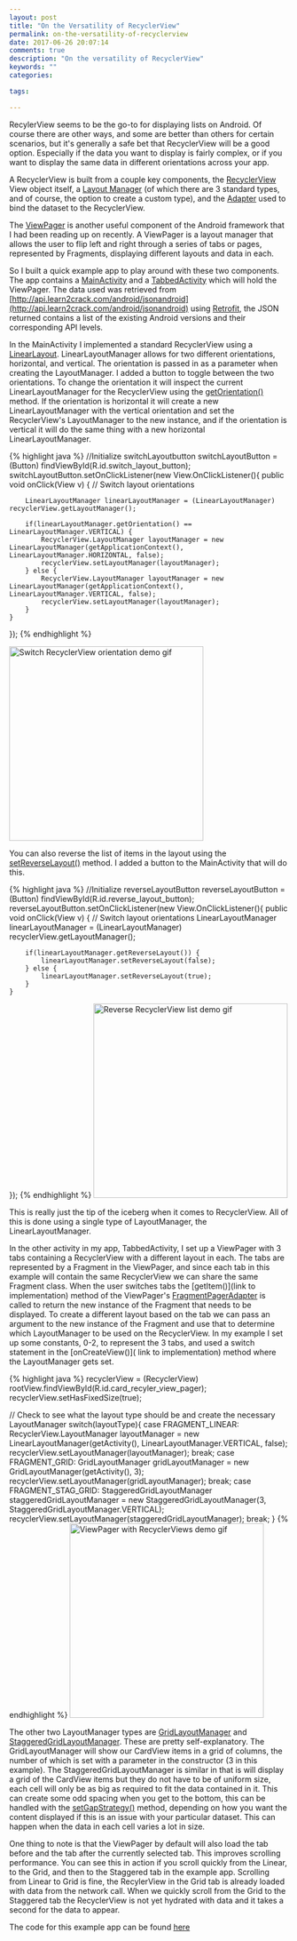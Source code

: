 ```yaml
---
layout: post
title: "On the Versatility of RecyclerView"
permalink: on-the-versatility-of-recyclerview
date: 2017-06-26 20:07:14
comments: true
description: "On the versatility of RecyclerView"
keywords: ""
categories:

tags:

---
```

RecylerView seems to be the go-to for displaying lists on Android. Of course there are other ways, and some are better than others for certain scenarios, but it's generally a safe bet that RecyclerView will be a good option. Especially if the data you want to display is fairly complex, or if you want to display the same data in different orientations across your app.

A RecyclerView is built from a couple key components, the [RecyclerView](https://developer.android.com/reference/android/support/v7/widget/RecyclerView.html) View object itself, a [Layout Manager](https://developer.android.com/reference/android/support/v7/widget/RecyclerView.LayoutManager.html) (of which there are 3 standard types, and of course, the option to create a custom type), and the [Adapter](https://developer.android.com/reference/android/support/v7/widget/RecyclerView.Adapter.html) used to bind the dataset to the RecyclerView.

The [ViewPager](https://developer.android.com/reference/android/support/v4/view/ViewPager.html) is another useful component of the Android framework that I had been reading up on recently. A ViewPager is a layout manager that allows the user to flip left and right through a series of tabs or pages, represented by Fragments, displaying different layouts and data in each.

So I built a quick example app to play around with these two components. The app contains a [MainActivity](https://github.com/int-a/recylerjsonparsing/blob/master/app/src/main/java/com/inta/anthony/recylerjsonparsing/MainActivity.java) and a [TabbedActivity](https://github.com/int-a/recylerjsonparsing/blob/master/app/src/main/java/com/inta/anthony/recylerjsonparsing/TabbedActivity.java) which will hold the ViewPager. The data used was retrieved from [http://api.learn2crack.com/android/jsonandroid](http://api.learn2crack.com/android/jsonandroid) using [Retrofit](http://square.github.io/retrofit/), the JSON returned contains a list of the existing Android versions and their corresponding API levels.

In the MainActivity I implemented a standard RecyclerView using a [LinearLayout](https://developer.android.com/reference/android/support/v7/widget/LinearLayoutManager.html). LinearLayoutManager allows for two different orientations, horizontal, and vertical. The orientation is passed in as a parameter when creating the LayoutManager. I added a button to toggle between the two orientations. To change the orientation it will inspect the current LinearLayoutManager for the RecyclerView using the [getOrientation()](https://developer.android.com/reference/android/support/v7/widget/LinearLayoutManager.html#getOrientation()) method. If the orientation is horizontal it will create a new LinearLayoutManager with the vertical orientation and set the RecyclerView's LayoutManager to the new instance, and if the orientation is vertical it will do the same thing with a new horizontal LinearLayoutManager.

{% highlight java %}
//Initialize switchLayoutbutton
switchLayoutButton = (Button) findViewById(R.id.switch_layout_button);
switchLayoutButton.setOnClickListener(new View.OnClickListener(){
    public void onClick(View v) {
        // Switch layout orientations

        LinearLayoutManager linearLayoutManager = (LinearLayoutManager) recyclerView.getLayoutManager();

        if(linearLayoutManager.getOrientation() == LinearLayoutManager.VERTICAL) {
            RecyclerView.LayoutManager layoutManager = new LinearLayoutManager(getApplicationContext(), LinearLayoutManager.HORIZONTAL, false);
            recyclerView.setLayoutManager(layoutManager);
        } else {
            RecyclerView.LayoutManager layoutManager = new LinearLayoutManager(getApplicationContext(), LinearLayoutManager.VERTICAL, false);
            recyclerView.setLayoutManager(layoutManager);
        }
    }
});
{% endhighlight %}

<img src="../images/switch_orientation_demo.gif" alt="Switch RecyclerView orientation demo gif" width="350px;" />

You can also reverse the list of items in the layout using the [setReverseLayout()](https://developer.android.com/reference/android/support/v7/widget/LinearLayoutManager.html#setReverseLayout(boolean)) method. I added a button to the MainActivity that will do this.

{% highlight java %}
//Initialize reverseLayoutButton
reverseLayoutButton = (Button) findViewById(R.id.reverse_layout_button);
reverseLayoutButton.setOnClickListener(new View.OnClickListener(){
    public void onClick(View v) {
        // Switch layout orientations
        LinearLayoutManager linearLayoutManager = (LinearLayoutManager) recyclerView.getLayoutManager();

        if(linearLayoutManager.getReverseLayout()) {
            linearLayoutManager.setReverseLayout(false);
        } else {
            linearLayoutManager.setReverseLayout(true);
        }
    }
});
{% endhighlight %}
<img src="../images/reverse_list_demo.gif" alt="Reverse RecyclerView list demo gif" width="350px;" />

This is really just the tip of the iceberg when it comes to RecyclerView. All of this is done using a single type of LayoutManager, the LinearLayoutManager.

In the other activity in my app, TabbedActivity, I set up a ViewPager with 3 tabs containing a RecyclerView with a different layout in each. The tabs are represented by a Fragment in the ViewPager, and since each tab in this example will contain the same RecyclerView we can share the same Fragment class. When the user switches tabs the [getItem()](link to implementation) method of the ViewPager's [FragmentPagerAdapter](https://developer.android.com/reference/android/support/v4/app/FragmentPagerAdapter.html) is called to return the new instance of the Fragment that needs to be displayed. To create a different layout based on the tab we can pass an argument to the new instance of the Fragment and use that to determine which LayoutManager to be used on the RecyclerView. In my example I set up some constants, 0-2, to represent the 3 tabs, and used a switch statement in the [onCreateView()]( link to implementation) method where the LayoutManager gets set.

{% highlight java %}
recyclerView = (RecyclerView) rootView.findViewById(R.id.card_recyler_view_pager);
recyclerView.setHasFixedSize(true);

// Check to see what the layout type should be and create the necessary LayoutManager
switch(layoutType){
   case FRAGMENT_LINEAR:
       RecyclerView.LayoutManager layoutManager = new LinearLayoutManager(getActivity(), LinearLayoutManager.VERTICAL, false);
       recyclerView.setLayoutManager(layoutManager);
       break;
   case FRAGMENT_GRID:
       GridLayoutManager gridLayoutManager = new GridLayoutManager(getActivity(), 3);
       recyclerView.setLayoutManager(gridLayoutManager);
       break;
   case FRAGMENT_STAG_GRID:
       StaggeredGridLayoutManager staggeredGridLayoutManager = new StaggeredGridLayoutManager(3, StaggeredGridLayoutManager.VERTICAL);
       recyclerView.setLayoutManager(staggeredGridLayoutManager);
       break;
}
{% endhighlight %}
<img src="../images/viewpager_demo.gif" alt="ViewPager with RecyclerViews demo gif" width="350px;" />

The other two LayoutManager types are [GridLayoutManager](https://developer.android.com/reference/android/support/v7/widget/GridLayoutManager.html) and [StaggeredGridLayoutManager](https://developer.android.com/reference/android/support/v7/widget/StaggeredGridLayoutManager.html). These are pretty self-explanatory. The GridLayoutManager will show our CardView items in a grid of columns, the number of which is set with a parameter in the constructor (3 in this example). The StaggeredGridLayoutManager is similar in that is will display a grid of the CardView items but they do not have to be of uniform size, each cell will only be as big as required to fit the data contained in it. This can create some odd spacing when you get to the bottom, this can be handled with the [setGapStrategy()](https://developer.android.com/reference/android/support/v7/widget/StaggeredGridLayoutManager.html#setGapStrategy(int)) method, depending on how you want the content displayed if this is an issue with your particular dataset. This can happen when the data in each cell varies a lot in size.

One thing to note is that the ViewPager by default will also load the tab before and the tab after the currently selected tab. This improves scrolling performance. You can see this in action if you scroll quickly from the Linear, to the Grid, and then to the Staggered tab in the example app. Scrolling from Linear to Grid is fine, the RecylerView in the Grid tab is already loaded with data from the network call. When we quickly scroll from the Grid to the Staggered tab the RecyclerView is not yet hydrated with data and it takes a second for the data to appear.

The code for this example app can be found [here](https://github.com/int-a/recylerjsonparsing)
